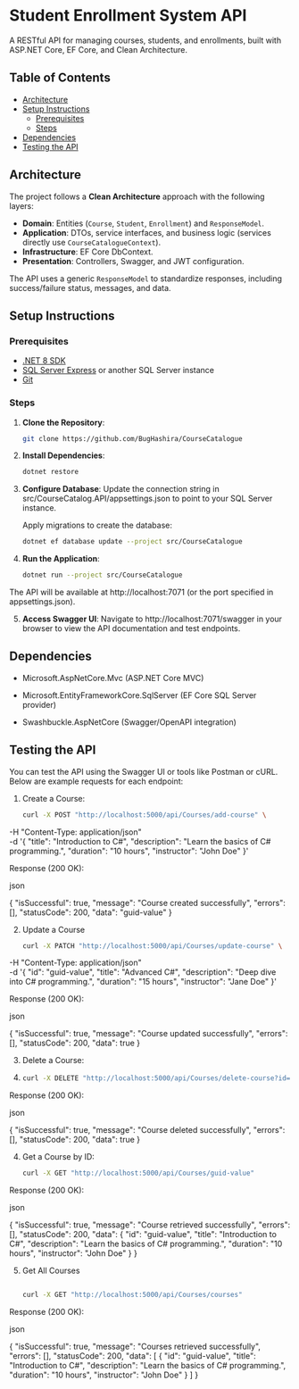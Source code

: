 #  Student Enrollment System API

A RESTful API for managing courses, students, and enrollments, built with ASP.NET Core, EF Core, and Clean Architecture.

## Table of Contents
- [Architecture](#architecture)
- [Setup Instructions](#setup-instructions)
  - [Prerequisites](#prerequisites)
  - [Steps](#steps)
- [Dependencies](#dependencies)
- [Testing the API](#testing-the-api)
  
## Architecture

The project follows a **Clean Architecture** approach with the following layers:

- **Domain**: Entities (`Course`, `Student`, `Enrollment`) and `ResponseModel`.
- **Application**: DTOs, service interfaces, and business logic (services directly use `CourseCatalogueContext`).
- **Infrastructure**: EF Core DbContext.
- **Presentation**: Controllers, Swagger, and JWT configuration.

The API uses a generic `ResponseModel` to standardize responses, including success/failure status, messages, and data.

## Setup Instructions

### Prerequisites
- [.NET 8 SDK](https://dotnet.microsoft.com/download/dotnet/8.0)
- [SQL Server Express](https://www.microsoft.com/en-us/sql-server/sql-server-downloads) or another SQL Server instance
- [Git](https://git-scm.com/downloads)

### Steps
1. **Clone the Repository**:
   ```bash
   git clone https://github.com/BugHashira/CourseCatalogue

2. **Install Dependencies**:
   ```bash
   dotnet restore

3. **Configure Database**:
   Update the connection string in src/CourseCatalog.API/appsettings.json to point to your SQL Server instance.

   Apply migrations to create the database:
   ```bash
   dotnet ef database update --project src/CourseCatalogue

5. **Run the Application**:
   ```bash
   dotnet run --project src/CourseCatalogue

The API will be available at http://localhost:7071 (or the port specified in appsettings.json).

5. **Access Swagger UI**:
   Navigate to http://localhost:7071/swagger in your browser to view the API documentation and test endpoints.

## Dependencies

- Microsoft.AspNetCore.Mvc (ASP.NET Core MVC)
  
- Microsoft.EntityFrameworkCore.SqlServer (EF Core SQL Server provider)
  
- Swashbuckle.AspNetCore (Swagger/OpenAPI integration)

## Testing the API

You can test the API using the Swagger UI or tools like Postman or cURL. Below are example requests for each endpoint:

1. Create a Course:

   ```bash
   curl -X POST "http://localhost:5000/api/Courses/add-course" \
-H "Content-Type: application/json" \
-d '{
  "title": "Introduction to C#",
  "description": "Learn the basics of C# programming.",
  "duration": "10 hours",
  "instructor": "John Doe"
}'

Response (200 OK):

json

{
  "isSuccessful": true,
  "message": "Course created successfully",
  "errors": [],
  "statusCode": 200,
  "data": "guid-value"
}

2. Update a Course
   
   ```bash
   curl -X PATCH "http://localhost:5000/api/Courses/update-course" \
-H "Content-Type: application/json" \
-d '{
  "id": "guid-value",
  "title": "Advanced C#",
  "description": "Deep dive into C# programming.",
  "duration": "15 hours",
  "instructor": "Jane Doe"
}'

Response (200 OK):

json

{
  "isSuccessful": true,
  "message": "Course updated successfully",
  "errors": [],
  "statusCode": 200,
  "data": true
}

3. Delete a Course:
4. 
   ```bash
   curl -X DELETE "http://localhost:5000/api/Courses/delete-course?id=guid-value"

Response (200 OK):

json

{
  "isSuccessful": true,
  "message": "Course deleted successfully",
  "errors": [],
  "statusCode": 200,
  "data": true
}

4. Get a Course by ID:

   ```bash
   curl -X GET "http://localhost:5000/api/Courses/guid-value"

Response (200 OK):

json

{
  "isSuccessful": true,
  "message": "Course retrieved successfully",
  "errors": [],
  "statusCode": 200,
  "data": {
    "id": "guid-value",
    "title": "Introduction to C#",
    "description": "Learn the basics of C# programming.",
    "duration": "10 hours",
    "instructor": "John Doe"
  }
}

5. Get All Courses

   ```bash

   curl -X GET "http://localhost:5000/api/Courses/courses"

Response (200 OK):

json

{
  "isSuccessful": true,
  "message": "Courses retrieved successfully",
  "errors": [],
  "statusCode": 200,
  "data": [
    {
      "id": "guid-value",
      "title": "Introduction to C#",
      "description": "Learn the basics of C# programming.",
      "duration": "10 hours",
      "instructor": "John Doe"
    }
  ]
}

